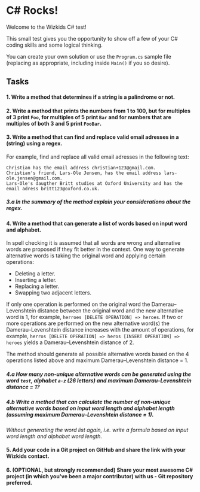 # C# Rocks!

Welcome to the Wizkids C# test!

This small test gives you the opportunity to show off a few of your C# coding skills and some logical thinking.

You can create your own solution or use the `Program.cs` sample file (replacing as appropriate, including inside `Main()` if you so desire).

## Tasks

#### 1. Write a method that determines if a string is a palindrome or not.

#### 2. Write a method that prints the numbers from 1 to 100, but for multiples of 3 print `Foo`, for multiples of 5 print `Bar` and for numbers that are multiples of both 3 and 5 print `FooBar`.

#### 3. Write a method that can find and replace valid email adresses in a (string) using a regex.
For example, find and replace all valid email adresses in the following text:

```
Christian has the email address christian+123@gmail.com.
Christian's friend, Lars-Ole Jensen, has the email address lars-ole.jensen@gmail.com.
Lars-Ole's daugther Britt studies at Oxford University and has the email adress britt123@oxford.co.uk.
```

##### 3.a In the summary of the method explain your considerations about the regex.

#### 4. Write a method that can generate a list of words based on input word and alphabet.
In spell checking it is assumed that all words are wrong and alternative words are proposed if they fit better in the context. One way to generate alternative words is taking the original word and applying certain operations:

- Deleting a letter.
- Inserting a letter.
- Replacing a letter.
- Swapping two adjacent letters.

If only one operation is performed on the original word the Damerau–Levenshtein distance between the original word and the new alternative word is 1, for example, `herroes [DELETE OPERATION] => heroes`. If two or more operations are performed on the new alternative word(s) the Damerau–Levenshtein distance increases with the amount of operations, for example, `herros [DELETE OPERATION] => heros [INSERT OPERATION] => heroes` yields a Damerau–Levenshtein distance of 2.

The method should generate all possible alternative words based on the 4 operations listed above and maximum Damerau–Levenshtein distance = 1.

##### 4.a How many non-unique alternative words can be generated using the word `test`, alphabet `a-z` (26 letters) and maximum Damerau–Levenshtein distance = 1?

##### 4.b Write a method that can calculate the number of non-unique alternative words based on input word length and alphabet length (assuming maximum Damerau–Levenshtein distance = 1).
*Without generating the word list again, i.e. write a formula based on input word length and alphabet word length.*

#### 5. Add your code in a Git project on GitHub and share the link with your Wizkids contact.

#### 6. (OPTIONAL, but strongly recommended) Share your most awesome C# project (in which you've been a major contributor) with us - Git repository preferred.
